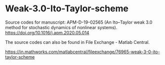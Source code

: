 # Weak-3.0-Ito-Taylor-scheme
Source codes for manuscript: APM-D-19-02565 (An Ito–Taylor weak 3.0 method for stochastic dynamics of nonlinear systems).
https://doi.org/10.1016/j.apm.2020.05.014

The source codes can also be found in File Exchange - Matlab Central.

https://in.mathworks.com/matlabcentral/fileexchange/76965-weak-3-0-ito-taylor-scheme
